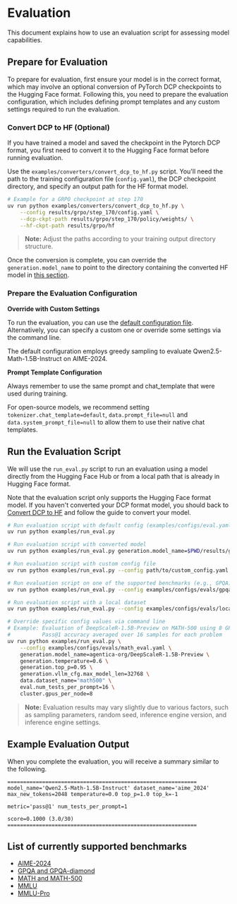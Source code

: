 # Evaluation

This document explains how to use an evaluation script for assessing model capabilities.

## Prepare for Evaluation

To prepare for evaluation, first ensure your model is in the correct format, which may involve an optional conversion of PyTorch DCP checkpoints to the Hugging Face format. Following this, you need to prepare the evaluation configuration, which includes defining prompt templates and any custom settings required to run the evaluation.

### Convert DCP to HF (Optional)
If you have trained a model and saved the checkpoint in the Pytorch DCP format, you first need to convert it to the Hugging Face format before running evaluation.

Use the `examples/converters/convert_dcp_to_hf.py` script. You'll need the path to the training configuration file (`config.yaml`), the DCP checkpoint directory, and specify an output path for the HF format model.

```sh
# Example for a GRPO checkpoint at step 170
uv run python examples/converters/convert_dcp_to_hf.py \
    --config results/grpo/step_170/config.yaml \
    --dcp-ckpt-path results/grpo/step_170/policy/weights/ \
    --hf-ckpt-path results/grpo/hf
```
> **Note:** Adjust the paths according to your training output directory structure.

Once the conversion is complete, you can override the `generation.model_name` to point to the directory containing the converted HF model in [this section](#run-the-evaluation-script).

### Prepare the Evaluation Configuration
**Override with Custom Settings**

To run the evaluation, you can use the [default configuration file](../../examples/configs/evals/eval.yaml). Alternatively, you can specify a custom one or override some settings via the command line.

The default configuration employs greedy sampling to evaluate Qwen2.5-Math-1.5B-Instruct on AIME-2024.

**Prompt Template Configuration**

Always remember to use the same prompt and chat_template that were used during training.

For open-source models, we recommend setting `tokenizer.chat_template=default`, `data.prompt_file=null` and `data.system_prompt_file=null` to allow them to use their native chat templates.

## Run the Evaluation Script

We will use the `run_eval.py` script to run an evaluation using a model directly from the Hugging Face Hub or from a local path that is already in Hugging Face format.

Note that the evaluation script only supports the Hugging Face format model. If you haven't converted your DCP format model, you should back to [Convert DCP to HF](#convert-dcp-to-hf-optional) and follow the guide to convert your model.

```sh
# Run evaluation script with default config (examples/configs/eval.yaml)
uv run python examples/run_eval.py

# Run evaluation script with converted model
uv run python examples/run_eval.py generation.model_name=$PWD/results/grpo/hf

# Run evaluation script with custom config file
uv run python examples/run_eval.py --config path/to/custom_config.yaml

# Run evaluation script on one of the supported benchmarks (e.g., GPQA)
uv run python examples/run_eval.py --config examples/configs/evals/gpqa_eval.yaml

# Run evaluation script with a local dataset
uv run python examples/run_eval.py --config examples/configs/evals/local_eval.yaml

# Override specific config values via command line
# Example: Evaluation of DeepScaleR-1.5B-Preview on MATH-500 using 8 GPUs
#          Pass@1 accuracy averaged over 16 samples for each problem
uv run python examples/run_eval.py \
    --config examples/configs/evals/math_eval.yaml \
    generation.model_name=agentica-org/DeepScaleR-1.5B-Preview \
    generation.temperature=0.6 \
    generation.top_p=0.95 \
    generation.vllm_cfg.max_model_len=32768 \ 
    data.dataset_name="math500" \
    eval.num_tests_per_prompt=16 \
    cluster.gpus_per_node=8
```
> **Note:** Evaluation results may vary slightly due to various factors, such as sampling parameters, random seed, inference engine version, and inference engine settings.

## Example Evaluation Output

When you complete the evaluation, you will receive a summary similar to the following.

```
============================================================
model_name='Qwen2.5-Math-1.5B-Instruct' dataset_name='aime_2024'
max_new_tokens=2048 temperature=0.0 top_p=1.0 top_k=-1

metric='pass@1' num_tests_per_prompt=1

score=0.1000 (3.0/30)
============================================================
```

## List of currently supported benchmarks

- [AIME-2024](../../nemo_rl/data/eval_datasets/aime2024.py)
- [GPQA and GPQA-diamond](../../nemo_rl/data/eval_datasets/gpqa.py)
- [MATH and MATH-500](../../nemo_rl/data/eval_datasets/math.py)
- [MMLU](../../nemo_rl/data/eval_datasets/mmlu.py)
- [MMLU-Pro](../../nemo_rl/data/eval_datasets/mmlu_pro.py)

